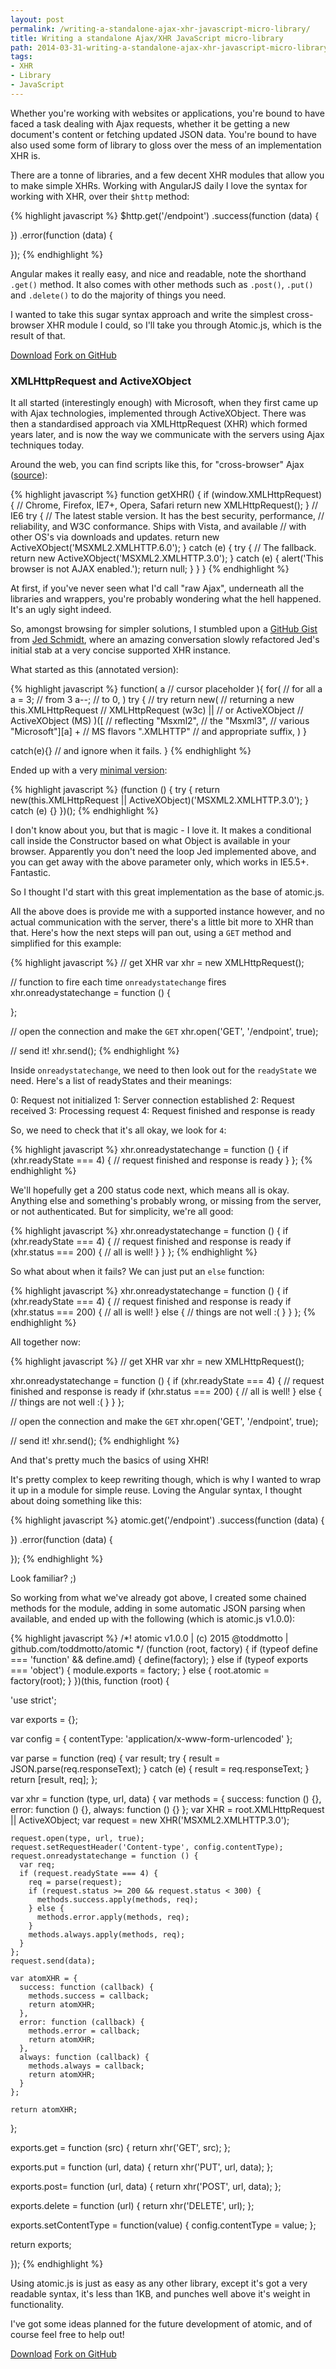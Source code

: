 ```yaml
---
layout: post
permalink: /writing-a-standalone-ajax-xhr-javascript-micro-library/
title: Writing a standalone Ajax/XHR JavaScript micro-library
path: 2014-03-31-writing-a-standalone-ajax-xhr-javascript-micro-library.md
tags:
- XHR
- Library
- JavaScript
---
```


Whether you're working with websites or applications, you're bound to have faced a task dealing with Ajax requests, whether it be getting a new document's content or fetching updated JSON data. You're bound to have also used some form of library to gloss over the mess of an implementation XHR is.

There are a tonne of libraries, and a few decent XHR modules that allow you to make simple XHRs. Working with AngularJS daily I love the syntax for working with XHR, over their `$http` method:

{% highlight javascript %}
$http.get('/endpoint')
.success(function (data) {
  
})
.error(function (data) {
  
});
{% endhighlight %}

Angular makes it really easy, and nice and readable, note the shorthand `.get()` method. It also comes with other methods such as `.post()`, `.put()` and `.delete()` to do the majority of things you need.

I wanted to take this sugar syntax approach and write the simplest cross-browser XHR module I could, so I'll take you through Atomic.js, which is the result of that.

<div class="download-box">
  <a href="//github.com/toddmotto/atomic/archive/master.zip" onclick="_gaq.push(['_trackEvent', 'Click', 'Download atomic', 'Download atomic']);">Download</a>
  <a href="//github.com/toddmotto/atomic" onclick="_gaq.push(['_trackEvent', 'Click', 'Fork atomic', 'atomic Fork']);">Fork on GitHub</a>
</div>

### XMLHttpRequest and ActiveXObject
It all started (interestingly enough) with Microsoft, when they first came up with Ajax technologies, implemented through ActiveXObject. There was then a standardised approach via XMLHttpRequest (XHR) which formed years later, and is now the way we communicate with the servers using Ajax techniques today.

Around the web, you can find scripts like this, for "cross-browser" Ajax ([source](http://www.webmasterworld.com/javascript/4027629.htm)):

{% highlight javascript %}
function getXHR() { 
  if (window.XMLHttpRequest) {
    // Chrome, Firefox, IE7+, Opera, Safari
    return new XMLHttpRequest(); 
  } 
  // IE6
  try { 
    // The latest stable version. It has the best security, performance, 
    // reliability, and W3C conformance. Ships with Vista, and available 
    // with other OS's via downloads and updates. 
    return new ActiveXObject('MSXML2.XMLHTTP.6.0');
  } catch (e) { 
    try { 
      // The fallback.
      return new ActiveXObject('MSXML2.XMLHTTP.3.0');
    } catch (e) { 
      alert('This browser is not AJAX enabled.'); 
      return null;
    } 
  } 
}
{% endhighlight %}

At first, if you've never seen what I'd call "raw Ajax", underneath all the libraries and wrappers, you're probably wondering what the hell happened. It's an ugly sight indeed.

So, amongst browsing for simpler solutions, I stumbled upon a [GitHub Gist](https://gist.github.com/jed/993585#file-annotated-js) from [Jed Schmidt](https://github.com/jed), where an amazing conversation slowly refactored Jed's initial stab at a very concise supported XHR instance.

What started as this (annotated version):

{% highlight javascript %}
function(
  a // cursor placeholder
){
  for(                    // for all a
    a = 3;                // from 3
    a--;                  // to 0,
  ) try {                 // try
    return new(           // returning a new
      this.XMLHttpRequest // XMLHttpRequest (w3c)
      ||                  // or
      ActiveXObject       // ActiveXObject (MS)
    )([                   // reflecting
      "Msxml2",           // the
      "Msxml3",           // various
      "Microsoft"][a] +   // MS flavors
      ".XMLHTTP"          // and appropriate suffix,
    )
  }
  
  catch(e){}              // and ignore when it fails.
}
{% endhighlight %}

Ended up with a very [minimal version](https://gist.github.com/jed/993585#comment-40084):

{% highlight javascript %}
(function () {
  try {
    return new(this.XMLHttpRequest || ActiveXObject)('MSXML2.XMLHTTP.3.0');
  } catch (e) {}
})();
{% endhighlight %}

I don't know about you, but that is magic - I love it. It makes a conditional call inside the Constructor based on what Object is available in your browser. Apparently you don't need the loop Jed implemented above, and you can get away with the above parameter only, which works in IE5.5+. Fantastic.

So I thought I'd start with this great implementation as the base of atomic.js.

All the above does is provide me with a supported instance however, and no actual communication with the server, there's a little bit more to XHR than that. Here's how the next steps will pan out, using a `GET` method and simplified for this example:

{% highlight javascript %}
// get XHR
var xhr = new XMLHttpRequest(); 

// function to fire each time `onreadystatechange` fires
xhr.onreadystatechange = function () {

};

// open the connection and make the `GET`
xhr.open('GET', '/endpoint', true);

// send it!
xhr.send();
{% endhighlight %}

Inside `onreadystatechange`, we need to then look out for the `readyState` we need. Here's a list of readyStates and their meanings:

0: Request not initialized 
1: Server connection established
2: Request received 
3: Processing request 
4: Request finished and response is ready

So, we need to check that it's all okay, we look for `4`:

{% highlight javascript %}
xhr.onreadystatechange = function () {
  if (xhr.readyState === 4) {
    // request finished and response is ready
  }
};
{% endhighlight %}

We'll hopefully get a 200 status code next, which means all is okay. Anything else and something's probably wrong, or missing from the server, or not authenticated. But for simplicity, we're all good:

{% highlight javascript %}
xhr.onreadystatechange = function () {
  if (xhr.readyState === 4) {
    // request finished and response is ready
    if (xhr.status === 200) {
      // all is well!
    }
  }
};
{% endhighlight %}

So what about when it fails? We can just put an `else` function:

{% highlight javascript %}
xhr.onreadystatechange = function () {
  if (xhr.readyState === 4) {
    // request finished and response is ready
    if (xhr.status === 200) {
      // all is well!
    } else {
      // things are not well :(
    }
  }
};
{% endhighlight %}

All together now:

{% highlight javascript %}
// get XHR
var xhr = new XMLHttpRequest(); 

xhr.onreadystatechange = function () {
  if (xhr.readyState === 4) {
    // request finished and response is ready
    if (xhr.status === 200) {
      // all is well!
    } else {
      // things are not well :(
    }
  }
};

// open the connection and make the `GET`
xhr.open('GET', '/endpoint', true);

// send it!
xhr.send();
{% endhighlight %}

And that's pretty much the basics of using XHR!

It's pretty complex to keep rewriting though, which is why I wanted to wrap it up in a module for simple reuse. Loving the Angular syntax, I thought about doing something like this:

{% highlight javascript %}
atomic.get('/endpoint')
.success(function (data) {
  
})
.error(function (data) {
  
});
{% endhighlight %}

Look familiar? ;)

So working from what we've already got above, I created some chained methods for the module, adding in some automatic JSON parsing when available, and ended up with the following (which is atomic.js v1.0.0):

{% highlight javascript %}
/*! atomic v1.0.0 | (c) 2015 @toddmotto | github.com/toddmotto/atomic */
(function (root, factory) {
  if (typeof define === 'function' && define.amd) {
    define(factory);
  } else if (typeof exports === 'object') {
    module.exports = factory;
  } else {
    root.atomic = factory(root);
  }
})(this, function (root) {

  'use strict';

  var exports = {};

  var config = {
    contentType: 'application/x-www-form-urlencoded'
  };

  var parse = function (req) {
    var result;
    try {
      result = JSON.parse(req.responseText);
    } catch (e) {
      result = req.responseText;
    }
    return [result, req];
  };

  var xhr = function (type, url, data) {
    var methods = {
      success: function () {},
      error: function () {},
      always: function () {}
    };
    var XHR = root.XMLHttpRequest || ActiveXObject;
    var request = new XHR('MSXML2.XMLHTTP.3.0');

    request.open(type, url, true);
    request.setRequestHeader('Content-type', config.contentType);
    request.onreadystatechange = function () {
      var req;
      if (request.readyState === 4) {
        req = parse(request);
        if (request.status >= 200 && request.status < 300) {
          methods.success.apply(methods, req);
        } else {
          methods.error.apply(methods, req);
        }
        methods.always.apply(methods, req);
      }
    };
    request.send(data);

    var atomXHR = {
      success: function (callback) {
        methods.success = callback;
        return atomXHR;
      },
      error: function (callback) {
        methods.error = callback;
        return atomXHR;
      },
      always: function (callback) {
        methods.always = callback;
        return atomXHR;
      }
    };

    return atomXHR;
  };

  exports.get = function (src) {
    return xhr('GET', src);
  };

  exports.put = function (url, data) {
    return xhr('PUT', url, data);
  };

  exports.post= function (url, data) {
    return xhr('POST', url, data);
  };

  exports.delete = function (url) {
    return xhr('DELETE', url);
  };

  exports.setContentType = function(value) {
    config.contentType = value;
  };

  return exports;

});
{% endhighlight %}

Using atomic.js is just as easy as any other library, except it's got a very readable syntax, it's less than 1KB, and punches well above it's weight in functionality.

I've got some ideas planned for the future development of atomic, and of course feel free to help out!

<div class="download-box">
  <a href="//github.com/toddmotto/atomic/archive/master.zip" onclick="_gaq.push(['_trackEvent', 'Click', 'Download atomic', 'Download atomic']);">Download</a>
  <a href="//github.com/toddmotto/atomic" onclick="_gaq.push(['_trackEvent', 'Click', 'Fork atomic', 'atomic Fork']);">Fork on GitHub</a>
</div>
